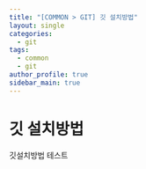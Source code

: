 ```yaml
---
title: "[COMMON > GIT] 깃 설치방법"
layout: single
categories:
  - git
tags:
  - common
  - git
author_profile: true
sidebar_main: true
---
```


# 깃 설치방법
깃설치방법 테스트
